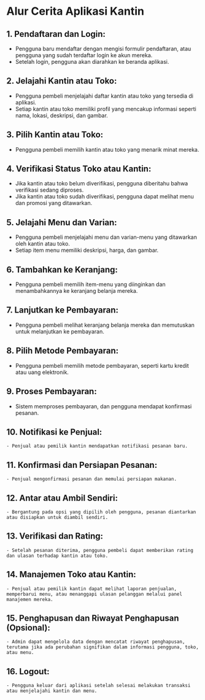 # Alur Cerita Aplikasi Kantin

## 1. Pendaftaran dan Login:
   - Pengguna baru mendaftar dengan mengisi formulir pendaftaran, atau pengguna yang sudah terdaftar login ke akun mereka.
   - Setelah login, pengguna akan diarahkan ke beranda aplikasi.

## 2. Jelajahi Kantin atau Toko:
   - Pengguna pembeli menjelajahi daftar kantin atau toko yang tersedia di aplikasi.
   - Setiap kantin atau toko memiliki profil yang mencakup informasi seperti nama, lokasi, deskripsi, dan gambar.

## 3. Pilih Kantin atau Toko:
   - Pengguna pembeli memilih kantin atau toko yang menarik minat mereka.

## 4. Verifikasi Status Toko atau Kantin:
   - Jika kantin atau toko belum diverifikasi, pengguna diberitahu bahwa verifikasi sedang diproses.
   - Jika kantin atau toko sudah diverifikasi, pengguna dapat melihat menu dan promosi yang ditawarkan.

## 5. Jelajahi Menu dan Varian:
   - Pengguna pembeli menjelajahi menu dan varian-menu yang ditawarkan oleh kantin atau toko.
   - Setiap item menu memiliki deskripsi, harga, dan gambar.

## 6. Tambahkan ke Keranjang:
   - Pengguna pembeli memilih item-menu yang diinginkan dan menambahkannya ke keranjang belanja mereka.

## 7. Lanjutkan ke Pembayaran:
   - Pengguna pembeli melihat keranjang belanja mereka dan memutuskan untuk melanjutkan ke pembayaran.

## 8. Pilih Metode Pembayaran:
   - Pengguna pembeli memilih metode pembayaran, seperti kartu kredit atau uang elektronik.

## 9. Proses Pembayaran:
   - Sistem memproses pembayaran, dan pengguna mendapat konfirmasi pesanan.

## 10. Notifikasi ke Penjual:
    - Penjual atau pemilik kantin mendapatkan notifikasi pesanan baru.

## 11. Konfirmasi dan Persiapan Pesanan:
    - Penjual mengonfirmasi pesanan dan memulai persiapan makanan.

## 12. Antar atau Ambil Sendiri:
    - Bergantung pada opsi yang dipilih oleh pengguna, pesanan diantarkan atau disiapkan untuk diambil sendiri.

## 13. Verifikasi dan Rating:
    - Setelah pesanan diterima, pengguna pembeli dapat memberikan rating dan ulasan terhadap kantin atau toko.

## 14. Manajemen Toko atau Kantin:
    - Penjual atau pemilik kantin dapat melihat laporan penjualan, memperbarui menu, atau menanggapi ulasan pelanggan melalui panel manajemen mereka.

## 15. Penghapusan dan Riwayat Penghapusan (Opsional):
    - Admin dapat mengelola data dengan mencatat riwayat penghapusan, terutama jika ada perubahan signifikan dalam informasi pengguna, toko, atau menu.

## 16. Logout:
    - Pengguna keluar dari aplikasi setelah selesai melakukan transaksi atau menjelajahi kantin dan menu.

